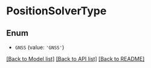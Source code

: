 # PositionSolverType


## Enum

* `GNSS` (value: `'GNSS'`)

[[Back to Model list]](../README.md#documentation-for-models) [[Back to API list]](../README.md#documentation-for-api-endpoints) [[Back to README]](../README.md)


